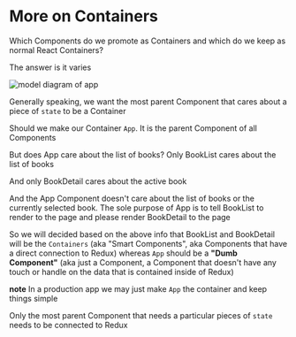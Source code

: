 # More on Containers
Which Components do we promote as Containers and which do we keep as normal React Containers?

The answer is it varies

![model diagram of app](https://i.imgur.com/VslQgnG.png)

Generally speaking, we want the most parent Component that cares about a piece of `state` to be a Container

Should we make our Container `App`. It is the parent Component of all Components

But does App care about the list of books? Only BookList cares about the list of books

And only BookDetail cares about the active book

And the App Component doesn't care about the list of books or the currently selected book. The sole purpose of App is to tell BookList to render to the page and please render BookDetail to the page

So we will decided based on the above info that BookList and BookDetail will be the `Containers` (aka "Smart Components", aka Components that have a direct connection to Redux) whereas `App` should be a **"Dumb Component"** (aka just a Component, a Component that doesn't have any touch or handle on the data that is contained inside of Redux)

**note** In a production app we may just make `App` the container and keep things simple

Only the most parent Component that needs a particular pieces of `state` needs to be connected to Redux
